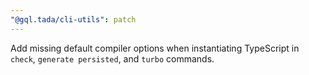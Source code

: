 ```yaml
---
"@gql.tada/cli-utils": patch
---
```


Add missing default compiler options when instantiating TypeScript in `check`, `generate persisted`, and `turbo` commands.
